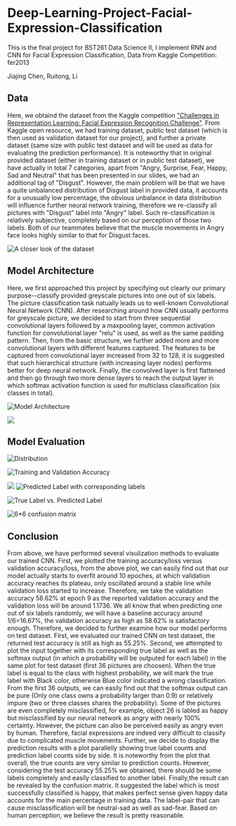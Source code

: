 # Deep-Learning-Project-Facial-Expression-Classification
This is the final project for BST261 Data Science II, I implement RNN and CNN for Facial Expression Classification, Data from Kaggle Competition: fer2013

Jiajing Chen, Ruitong, Li



## Data
Here, we obtaind the dataset from the Kaggle competition ["Challenges in Representation Learning: Facial Expression Recognition Challenge"](https://www.kaggle.com/c/challenges-in-representation-learning-facial-expression-recognition-challenge/data). From Kaggle open resource, we had training dataset, public test dataset (which is then used as validation dataset for our project), and further a private dataset (same size with public test dataset and will be used as data for evaluating the prediction performance). It is noteworthy that in original provided dataset (either in training dataset or in public test dataset), we have actually in total 7 categories, apart from "Angry, Surprise, Fear, Happy, Sad and Neutral" that has been presented in our slides, we had an additional tag of "Disgust". However, the main problem will be that we have a quite unbalanced distribution of Disgust label in provided data, it accounts for a unusually low percentage, the obvious unbalance in data distribution will influence further neural network training, therefore we re-classify all pictures with "Disgust" label into "Angry" label. Such re-classification is relatively subjective, completely based on our perception of those two labels. Both of our teammates believe that the muscle movements in Angry face looks highly similar to that for Disgust faces.


![A closer look of the dataset](fig1.png)

## Model Architecture
Here, we first approached this project by specifying out clearly our primary purpose--classify provided greyscale pictures into one out of six labels. The picture classification task natually leads us to well-known Convolutional Neural Network (CNN). After researching around how CNN usually performs for greyscale picture, we decided to start from three sequential convolutional layers followed by a maxpooling layer, common activation function for convolutional layer "relu" is used, as well as the same padding pattern. Then, from the basic structure, we further added more and more convolutional layers with different features captured. The features to be captured from convolutional layer increased from 32 to 128, it is suggested that such hierarchical structure (with increasing layer nodes) performs better for deep neural network. Finally, the convolved layer is first flattened and then go through two more dense layers to reach the output layer in which softmax activation function is used for multiclass classification (six classes in total).

![Model Architecture](cnn1.png)

![](cnn2.png)

## Model Evaluation

![Distribution](fig2.png)

![Training and Validation Accuracy](fig3.png)


![](1.png)
![Predicted Label with corresponding labels](2.png)

![True Label vs. Predicted Label](fig5.png)

![6*6 confusion matrix](fig6.png)

## Conclusion

From above, we have performed several visulization methods to evaluate our trained CNN. First, we plotted the training accuracy/loss versus validation accuracy/loss, from the above plot, we can easily find out that our model actually starts to overfit around 10 epoches, at which validation accuracy reaches its plateau, only oscillated around a stable line while validation loss started to increase. Therefore, we take the validation accuracy 58.62% at epoch 9 as the reported validation accuracy and the validation loss will be around 1.1736. We all know that when predicting one out of six labels randomly, we will have a baseline accuracy around 1/6=16.67%, the validation accuracy as high as 58.62% is satisfactory enough. Therefore, we decided to further examine how our model performs on test dataset.
First, we evaluated our trained CNN on test dataset, the returned test accuracy is still as high as 55.25%. Second, we attempted to plot the input together with its corresponding true label as well as the softmax output (in which a probability will be outputed for each label) in the same plot for test dataset (first 36 pictures are choosen). When the true label is equal to the class with highest probability, we will mark the true label with Black color, otherwise Blue color indicated a wrong classification. From the first 36 outputs, we can easily find out that the softmax output can be pure (Only one class owns a probability larger than 0.9) or relatively impure (two or three classes shares the probability). Some of the pictures are even completely misclassified, for example, object 26 is labled as happy but misclassified by our neural network as angry with nearly 100% certainty. However, the picture can also be perceived easily as angry even by human. Therefore, facial expressions are indeed very difficult to classify due to complicated muscle movements. Further, we decide to display the prediction results with a plot parallelly showing true label counts and prediction label counts side by side. It is noteworthy from the plot that overall, the true counts are very similar to prediction counts. However, considering the test accuracy 55.25% we obtained, there should be some labels completely and easily classified to another label. Finally,the result can be revealed by the confusion matrix. It suggested the label which is most successfully classified is happy, that makes perfect sense given happy data accounts for the main percentage in training data. The label-pair that can cause misclassification will be neutral-sad as well as sad-fear. Based on human perception, we believe the result is pretty reasonable.
